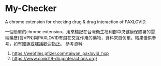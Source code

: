 # My-Checker
A chrome extension for checking drug &amp; drug interaction of PAXLOVID.

一個簡單的chrome extension，用來標記在台灣衛生福利部中央健康保險署的雲端藥歷(含VPN)與PAXLOVID有潛在交互作用的藥物，資料來自仿單。結果僅供參考，如有錯誤或建議歡迎指正。
參考資料:
1. https://webfiles.pfizer.com/taiwan_paxlovid_hcp
2. https://www.covid19-druginteractions.org/

